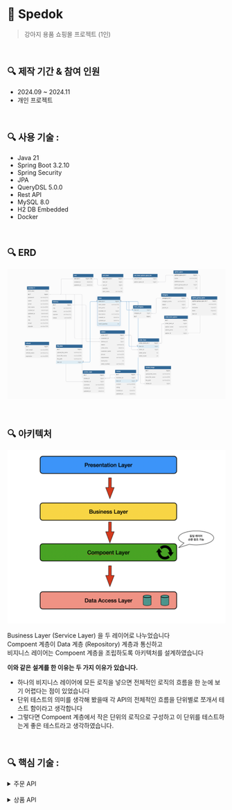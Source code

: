 # 📌 Spedok
> 강아지 용품 쇼핑몰 프로젝트 (1인)

<br>

## 🔍 제작 기간 & 참여 인원
- 2024.09 ~ 2024.11
- 개인 프로젝트

<br>

## 🔍 사용 기술 :
- Java 21
- Spring Boot 3.2.10
- Spring Security
- JPA 
- QueryDSL 5.0.0
- Rest API
- MySQL 8.0
- H2 DB Embedded
- Docker

<br>

## 🔍 ERD
![erd.png](docs/erd.png)


<br>


## 🔍 아키텍처
![아키텍처](docs/architecture.png)

Business Layer (Service Layer) 을 두 레이어로 나누었습니다 <br>
Compoent 계층이 Data 계층 (Repository) 계층과 통신하고 <br>
비지니스 레이어는 Compoent 계층을 조립하도록 아키텍처를 설계하였습니다 <br>

**이와 같은 설계를 한 이유는 두 가지 이유가 있습니다.**

* 하나의 비지니스 레이어에 모든 로직을 넣으면 전체적인 로직의 흐름을 한 눈에 보기 어렵다는 점이 있었습니다
* 단위 테스트의 의미를 생각해 봤을때 각 API의 전체적인 흐름을 단위별로 쪼개서 테스트 함이라고 생각합니다
* 그렇다면 Compoent 계층에서 작은 단위의 로직으로 구성하고 이 단위를 테스트하는게 좋은 테스트라고 생각하였습니다. 


<br>



## 🔍 핵심 기술 :


<details>
<summary>주문 API</summary>

### 주문 로직 전체흐름
<img src="docs/order.png" alt="주문 전체 로직">


#### 주문생성
> 1. 배송지 생성
> 2. 재고 확인
> 3. 재고 처리
> 4. 주문 번호 생성 (UUID 조합)
> 5. 장바구니 존재 유무 검증
> 6. 최종 주문 생성
<img src="docs/orderLogic.png">


<br>

#### 주문취소
> 1. 주문 상태 검증
> 2. 주문 상태 변경
> 3. 재고 복원
<img src="docs/orderCancelLogic.png">
</details>

<br>

<details>
<summary>상품 API</summary>

### 상품 로직 전체 흐름
<img src="docs/ItemLogic.png" alt="상품 전체 로직">


#### 상품 등록
> 1. 상품 생성을 누르면 임시 상품 DB에 저장 후 PK 반환
> 2. 상품 이름 검증 (중복 검증)
> 3. Request DTO 내부에 ID를 꺼내 임시 상품 조회
> 4. 해당 상품에 각종 정보 저장 (등록자, 이름, 가격 등등)
> 5. 요청 정보에서 카테고리 ID를 조회해 카테고리 등록
> 6. 요청 정보에서 옵션 ID를 조회해 옵션 정보 등록

<img src="docs/itemCreateV1.png" alt="상품 생성 로직1">
<img src="docs/itemCreateV2.png" alt="상품 생성 로직2">



</details>


